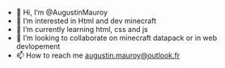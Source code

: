 - 👋 Hi, I’m @AugustinMauroy
- 👀 I’m interested in Html and dev minecraft
- 🌱 I’m currently learning html, css and js
- 💞️ I’m looking to collaborate on minecraft datapack or in web devlopement
- 📫 How to reach me augustin.mauroy@outlook.fr
